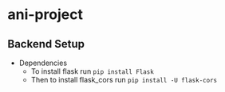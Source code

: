 # ani-project

## Backend Setup
- Dependencies
    - To install flask run `pip install Flask`
    - Then to install flask_cors run `pip install -U flask-cors`